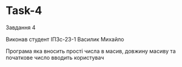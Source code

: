 # Task-4

Завдання 4

Виконав студент ІПЗс-23-1 Василик Михайло

Програма яка вносить прості числа в масив, довжину масиву та початкове число вводить користувач
